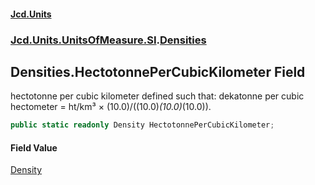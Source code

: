 #### [Jcd.Units](index 'index')
### [Jcd.Units.UnitsOfMeasure.SI](Jcd.Units.UnitsOfMeasure.SI 'Jcd.Units.UnitsOfMeasure.SI').[Densities](Densities 'Jcd.Units.UnitsOfMeasure.SI.Densities')

## Densities.HectotonnePerCubicKilometer Field

hectotonne per cubic kilometer defined such that: dekatonne per cubic hectometer = ht/km³ ×
(10.0)/((10.0)*(10.0)*(10.0)).

```csharp
public static readonly Density HectotonnePerCubicKilometer;
```

#### Field Value
[Density](Density 'Jcd.Units.UnitTypes.Density')